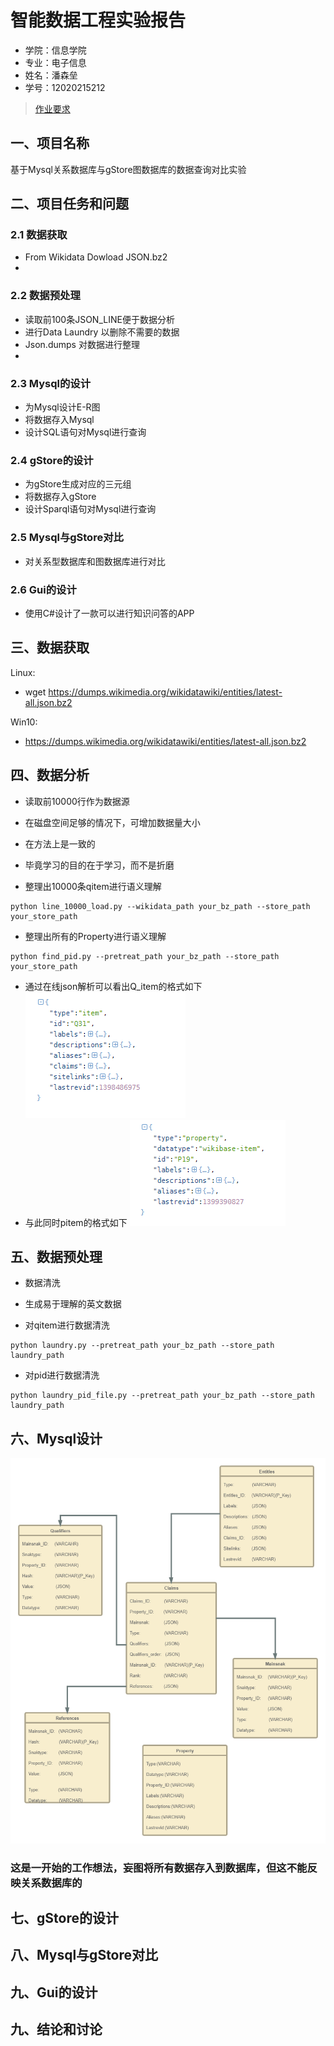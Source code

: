 智能数据工程实验报告
====================

- 学院：信息学院
- 专业：电子信息
- 姓名：潘森垒
- 学号：12020215212


> [作业要求](作业要求.md)


## 一、项目名称
基于Mysql关系数据库与gStore图数据库的数据查询对比实验

## 二、项目任务和问题
### 2.1 数据获取

* From Wikidata Dowload JSON.bz2
* 
### 2.2 数据预处理

* 读取前100条JSON_LINE便于数据分析
* 进行Data Laundry 以删除不需要的数据
* Json.dumps 对数据进行整理
* 
### 2.3 Mysql的设计

* 为Mysql设计E-R图
* 将数据存入Mysql
* 设计SQL语句对Mysql进行查询

### 2.4 gStore的设计

* 为gStore生成对应的三元组
* 将数据存入gStore
* 设计Sparql语句对Mysql进行查询

### 2.5 Mysql与gStore对比

* 对关系型数据库和图数据库进行对比

### 2.6 Gui的设计

* 使用C#设计了一款可以进行知识问答的APP

## 三、数据获取

Linux:
* wget https://dumps.wikimedia.org/wikidatawiki/entities/latest-all.json.bz2

Win10: 
* https://dumps.wikimedia.org/wikidatawiki/entities/latest-all.json.bz2

## 四、数据分析
* 读取前10000行作为数据源
* 在磁盘空间足够的情况下，可增加数据量大小
* 在方法上是一致的
* 毕竟学习的目的在于学习，而不是折磨

* 整理出10000条qitem进行语义理解
```
python line_10000_load.py --wikidata_path your_bz_path --store_path your_store_path
```

* 整理出所有的Property进行语义理解
```
python find_pid.py --pretreat_path your_bz_path --store_path your_store_path
```

* 通过在线json解析可以看出Q_item的格式如下
![avater](https://github.com/Howdy-Personally/tips_of_wikidata/blob/main/Qitem.png)
* 与此同时pitem的格式如下
![avater](https://github.com/Howdy-Personally/tips_of_wikidata/blob/main/pitem.png)

## 五、数据预处理

* 数据清洗
* 生成易于理解的英文数据

* 对qitem进行数据清洗
```
python laundry.py --pretreat_path your_bz_path --store_path laundry_path
```
* 对pid进行数据清洗
```
python laundry_pid_file.py --pretreat_path your_bz_path --store_path laundry_path
```


## 六、Mysql设计

![avater](https://github.com/Howdy-Personally/tips_of_wikidata/blob/main/%E6%95%B0%E6%8D%AE%E5%BA%93%E7%BB%93%E6%9E%84.png)
### 这是一开始的工作想法，妄图将所有数据存入到数据库，但这不能反映关系数据库的

## 七、gStore的设计


## 八、Mysql与gStore对比


## 九、Gui的设计


## 九、结论和讨论



